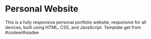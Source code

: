 # Personal Website

This is a fully responsive personal portfolio website, responsive for all devices, built using HTML, CSS, and JavaScript. Template get from #codewithsadee
